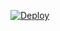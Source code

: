 [![Deploy](https://www.herokucdn.com/deploy/button.png)](https://dashboard.heroku.com/new?template=https://github.com/gedds/fdgr4674/tree/main)
